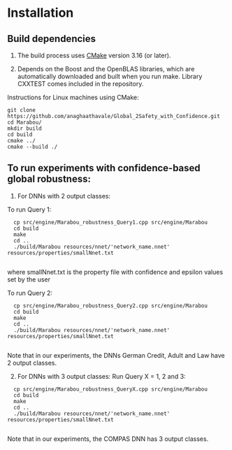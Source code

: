 # Installation
## Build dependencies
1. The build process uses [CMake](https://cmake.org/download/) version 3.16 (or later). 

2. Depends on the Boost and the OpenBLAS libraries, which are automatically downloaded and built when you run make. Library CXXTEST comes included in the repository.

Instructions for Linux machines using CMake:
```
git clone https://github.com/anaghaathavale/Global_2Safety_with_Confidence.git
cd Marabou/
mkdir build 
cd build
cmake ../
cmake --build ./
```
## To run experiments with confidence-based global robustness:
1. For DNNs with 2 output classes:

To run Query 1:

```
  cp src/engine/Marabou_robustness_Query1.cpp src/engine/Marabou
  cd build 
  make
  cd ..
  ./build/Marabou resources/nnet/'network_name.nnet' resources/properties/smallNnet.txt
  
```
where smallNnet.txt is the property file with confidence and epsilon values set by the user

To run Query 2:
```
  cp src/engine/Marabou_robustness_Query2.cpp src/engine/Marabou
  cd build 
  make
  cd ..
  ./build/Marabou resources/nnet/'network_name.nnet' resources/properties/smallNnet.txt
  
```
Note that in our experiments, the DNNs German Credit, Adult and Law have 2 output classes.

2. For DNNs with 3 output classes:
Run Query X = 1, 2 and 3:

```
  cp src/engine/Marabou_robustness_QueryX.cpp src/engine/Marabou
  cd build 
  make
  cd ..
  ./build/Marabou resources/nnet/'network_name.nnet' resources/properties/smallNnet.txt
  
```
Note that in our experiments, the COMPAS DNN has 3 output classes.
